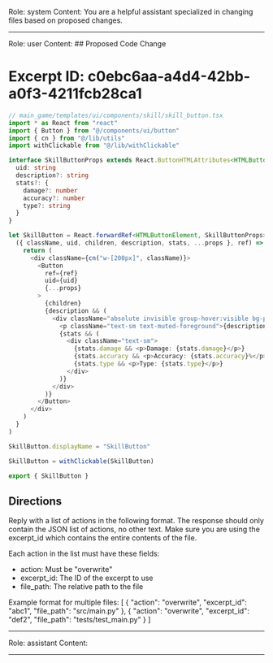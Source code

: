 Role: system
Content: You are a helpful assistant specialized in changing files based on proposed changes.
__________________
Role: user
Content: ## Proposed Code Change
# Excerpt ID: c0ebc6aa-a4d4-42bb-a0f3-4211fcb28ca1
```typescript
// main_game/templates/ui/components/skill/skill_button.tsx
import * as React from "react"
import { Button } from "@/components/ui/button"
import { cn } from "@/lib/utils"
import withClickable from "@/lib/withClickable"

interface SkillButtonProps extends React.ButtonHTMLAttributes<HTMLButtonElement> {
  uid: string
  description?: string
  stats?: {
    damage?: number
    accuracy?: number
    type?: string
  }
}

let SkillButton = React.forwardRef<HTMLButtonElement, SkillButtonProps>(
  ({ className, uid, children, description, stats, ...props }, ref) => {
    return (
      <div className={cn("w-[200px]", className)}>
        <Button
          ref={ref}
          uid={uid}
          {...props}
        >
          {children}
          {description && (
            <div className="absolute invisible group-hover:visible bg-popover p-4 rounded-md shadow-md -top-full">
              <p className="text-sm text-muted-foreground">{description}</p>
              {stats && (
                <div className="text-sm">
                  {stats.damage && <p>Damage: {stats.damage}</p>}
                  {stats.accuracy && <p>Accuracy: {stats.accuracy}%</p>}
                  {stats.type && <p>Type: {stats.type}</p>}
                </div>
              )}
            </div>
          )}
        </Button>
      </div>
    )
  }
)

SkillButton.displayName = "SkillButton"

SkillButton = withClickable(SkillButton)

export { SkillButton }
```

## Directions
Reply with a list of actions in the following format. The response should only contain the JSON list of actions, no other text.
Make sure you are using the excerpt_id which contains the entire contents of the file.

Each action in the list must have these fields:
- action: Must be "overwrite"
- excerpt_id: The ID of the excerpt to use
- file_path: The relative path to the file

Example format for multiple files:
[
    {
        "action": "overwrite",
        "excerpt_id": "abc1",
        "file_path": "src/main.py"
    },
    {
        "action": "overwrite",
        "excerpt_id": "def2",
        "file_path": "tests/test_main.py"
    }
]
__________________
Role: assistant
Content: 
__________________
